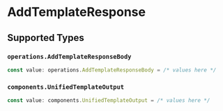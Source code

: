 # AddTemplateResponse


## Supported Types

### `operations.AddTemplateResponseBody`

```typescript
const value: operations.AddTemplateResponseBody = /* values here */
```

### `components.UnifiedTemplateOutput`

```typescript
const value: components.UnifiedTemplateOutput = /* values here */
```

